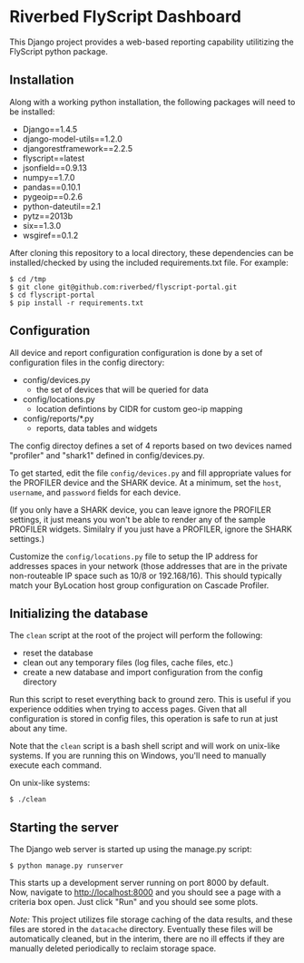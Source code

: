 Riverbed FlyScript Dashboard
============================

This Django project provides a web-based reporting capability utilitizing the
FlyScript python package.

Installation
------------

Along with a working python installation, the following packages will need to
be installed:

- Django==1.4.5
- django-model-utils==1.2.0
- djangorestframework==2.2.5
- flyscript==latest
- jsonfield==0.9.13
- numpy==1.7.0
- pandas==0.10.1
- pygeoip==0.2.6
- python-dateutil==2.1
- pytz==2013b
- six==1.3.0
- wsgiref==0.1.2

After cloning this repository to a local directory, these dependencies can be
installed/checked by using the included requirements.txt file.  For example:

    $ cd /tmp
    $ git clone git@github.com:riverbed/flyscript-portal.git
    $ cd flyscript-portal
    $ pip install -r requirements.txt

Configuration
-------------

All device and report configuration configuration is done by a set of configuration
files in the config directory:

- config/devices.py 
    - the set of devices that will be queried for data
- config/locations.py
    - location defintions by CIDR for custom geo-ip mapping
- config/reports/*.py
    - reports, data tables and widgets

The config directoy defines a set of 4 reports based on two devices
named "profiler" and "shark1" defined in config/devices.py. 

To get started, edit the file `config/devices.py` and fill appropriate
values for the PROFILER device and the SHARK device.  At a minimum,
set the `host`, `username`, and `password` fields for each device.

(If you only have a SHARK device, you can leave ignore the PROFILER
settings, it just means you won't be able to render any of the sample
PROFILER widgets.  Similalry if you just have a PROFILER, ignore the SHARK
settings.)

Customize the `config/locations.py` file to setup the IP address for 
addresses spaces in your network (those addresses that are in the private
non-routeable IP space such as 10/8 or 192.168/16).  This should typically
match your ByLocation host group configuration on Cascade Profiler.

Initializing the database
-------------------------

The `clean` script at the root of the project will perform the following:
- reset the database
- clean out any temporary files (log files, cache files, etc.)
- create a new database and import configuration from the config directory

Run this script to reset everything back to ground zero.  This is
useful if you experience oddities when trying to access pages.  Given
that all configuration is stored in config files, this operation is safe
to run at just about any time.

Note that the `clean` script is a bash shell script and will work on unix-like
systems.  If you are running this on Windows, you'll need to manually execute
each command.

On unix-like systems:

    $ ./clean

Starting the server
-------------------

The Django web server is started up using the manage.py script:

    $ python manage.py runserver

This starts up a development server running on port 8000 by default.  
Now, navigate to [http://localhost:8000](http://localhost:8000) and you should
see a page with a criteria box open.  Just click "Run" and you should see some 
plots.

*Note:*
This project utilizes file storage caching of the data results, and these files are
stored in the `datacache` directory.  Eventually these files will be automatically
cleaned, but in the interim, there are no ill effects if they are manually deleted
periodically to reclaim storage space.
